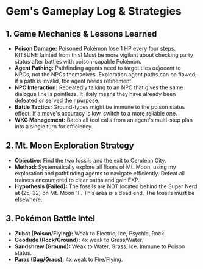 # Gem's Gameplay Log & Strategies

## 1. Game Mechanics & Lessons Learned
*   **Poison Damage:** Poisoned Pokémon lose 1 HP every four steps. KITSUNE fainted from this! Must be more vigilant about checking party status after battles with poison-capable Pokémon.
*   **Agent Pathing:** Pathfinding agents need to target tiles *adjacent* to NPCs, not the NPCs themselves. Exploration agent paths can be flawed; if a path is invalid, the agent needs refinement.
*   **NPC Interaction:** Repeatedly talking to an NPC that gives the same dialogue line is pointless. It likely means they have already been defeated or served their purpose.
*   **Battle Tactics:** Ground-types might be immune to the poison status effect. If a move's accuracy is low, switch to a more reliable one.
*   **WKG Management:** Batch all tool calls from an agent's multi-step plan into a single turn for efficiency.

## 2. Mt. Moon Exploration Strategy
*   **Objective:** Find the two fossils and the exit to Cerulean City.
*   **Method:** Systematically explore all floors of Mt. Moon, using my exploration and pathfinding agents to navigate efficiently. Defeat all trainers encountered to clear paths and gain EXP.
*   **Hypothesis (Failed):** The fossils are NOT located behind the Super Nerd at (25, 32) on Mt. Moon 1F. This area is a dead end. The fossils must be elsewhere.

## 3. Pokémon Battle Intel
*   **Zubat (Poison/Flying):** Weak to Electric, Ice, Psychic, Rock.
*   **Geodude (Rock/Ground):** 4x weak to Grass/Water.
*   **Sandshrew (Ground):** Weak to Water, Grass, Ice. Immune to Poison status.
*   **Paras (Bug/Grass):** 4x weak to Fire/Flying.